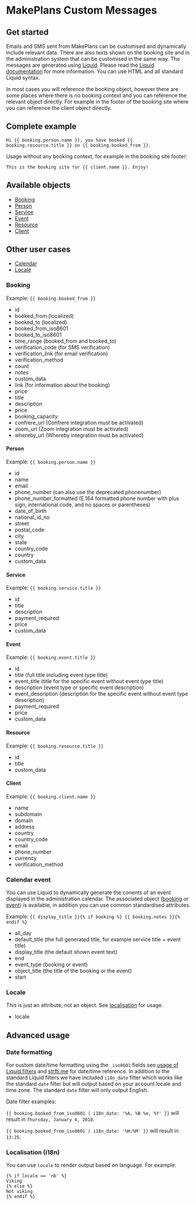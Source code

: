 # MakePlans Custom Messages

## Get started

Emails and SMS sent from MakePlans can be customised and dynamically include relevant data. There are also texts shown on the booking site and in the administration system that can be customised in the same way.
The messages are generated using [Liquid](http://liquidmarkup.org). Please read the [Liquid documentation](https://github.com/Shopify/liquid/wiki) for more information. You can use HTML and all standard Liquid syntax.

In most cases you will reference the booking object, however there are some places where there is no booking context and you can reference the relevant object directly. For example in the footer of the booking site where you can reference the client object directly.

## Complete example

```
Hi {{ booking.person.name }}, you have booked {{ booking.resource.title }} on {{ booking.booked_from }}.
```

Usage without any booking context, for example in the booking site footer:
```
This is the booking site for {{ client.name }}. Enjoy!
```

## Available objects

* [Booking](#booking)
* [Person](#person)
* [Service](#service)
* [Event](#event)
* [Resource](#resoure)
* [Client](#client)

## Other user cases

* [Calendar](#calendar)
* [Locale](#locale)

### Booking

Example: `{{ booking.booked_from }}`

* id
* booked_from (localized)
* booked_to (localized)
* booked_from_iso8601
* booked_to_iso8601
* time_range (booked_from and booked_to)
* verification_code (for SMS verification)
* verification_link (for email verification)
* verification_method
* count
* notes
* custom_data
* link (for information about the booking)
* price
* title
* description
* price
* booking_capacity
* confrere_url (Confrere integration must be activated)
* zoom_url (Zoom integration must be activated)
* whereby_url (Whereby integration must be activated)

#### Person

Example: `{{ booking.person.name }}`

* id
* name
* email
* phone_number (can also use the deprecated phonenumber)
* phone_number_formatted (E.164 formatted phone number with plus sign, international code, and no spaces or parentheses)
* date_of_birth
* national_id_no
* street
* postal_code
* city
* state
* country_code
* country
* custom_data

#### Service

Example: `{{ booking.service.title }}`

* id
* title
* description
* payment_required
* price
* custom_data

#### Event

Example: `{{ booking.event.title }}`

* id
* title (full title including event type title)
* event_title (title for the specific event without event type title)
* description (event type or specific event description)
* event_description (description for the specific event without event type description)
* payment_required
* price
* custom_data

#### Resource

Example: `{{ booking.resource.title }}`

* id
* title
* custom_data

#### Client

Example: `{{ booking.client.name }}`

* name
* subdomain
* domain
* address
* country
* country_code
* email
* phone_number
* currency
* verification_method

### Calendar event

You can use Liquid to dynamically generate the conents of an event displayed in the administration calendar. The associated object ([booking](#booking) or [event](#event)) is available, in addition you can use common standardised attributes.

Example: `{{ display_title }}{% if booking %} {{ booking.notes }}{% endif %}`

* all_day
* default_title (the full generated title, for example service title + event title)
* display_title (the default shown event text)
* end
* event_type (booking or event)
* object_title (the title of the booking or the event)
* start

### Locale

This is just an attribute, not an object. See [localisation](#localisation) for usage.

* locale

## Advanced usage

### Date formatting

For custom date/time formatting using the `_iso8601` fields see [usage of Liquid filters](https://docs.shopify.com/themes/liquid-documentation/filters/additional-filters#date) and [strfti.me](http://www.strfti.me) for date/time reference. In addition to the standard Liquid filters we have included `i18n_date` filter which works like the standard `date` filter but will output based on your account locale and time zone. The standard `date` filter will only output English.

Date filter examples:

`{{ booking.booked_from_iso8601 | i18n_date: '%A, %B %e, %Y' }}` will result in `Thursday, January 4, 2018`.

`{{ booking.booked_from_iso8601 | i18n_date: '%H:%M' }}` will result in `13:25`.

### Localisation (i18n)

You can use `locale` to render output based on language. For example:

```
{% if locale == 'nb' %}
Viking
{% else %}
Not viking
{% endif %}
```